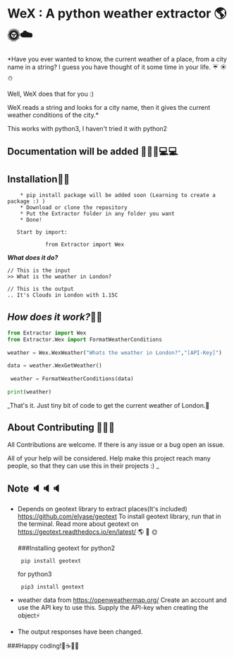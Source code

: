 
# WeX : A python weather extractor :earth_americas::sun_with_face::cloud:

*Have you ever wanted to know, the current weather of a place, from a city name in a string? 
I guess you have thought of it some time in your life. :umbrella: :sunny: :snowman:

Well, WeX does that for you :)

WeX reads a string and looks for a city name, then it gives the current weather conditions of the city.*

This works with python3, I haven't tried it with python2

## Documentation will be added :page_facing_up::bell::book::computer::computer:

## Installation:electric_plug::electric_plug: 

        * pip install package will be added soon (Learning to create a package :) )
        * Download or clone the repository
        * Put the Extractor folder in any folder you want
        * Done!
       
       Start by import:
       
                from Extractor import Wex

**_What does it do?_**
    
    // This is the input
    >> What is the weather in London?
    
    // This is the output
    .. It's Clouds in London with 1.15C

    
**_How does it work?_**:wrench::nut_and_bolt:
-----------------
```python
from Extractor import Wex
from Extractor.Wex import FormatWeatherConditions
            
weather = Wex.WexWeather("Whats the weather in London?","[API-Key]")
            
data = weather.WexGetWeather()
            
 weather = FormatWeatherConditions(data)
            
print(weather)
```
 
_That's it. Just tiny bit of code to get the current weather of London.:memo:

About Contributing  :busts_in_silhouette::speech_balloon::bust_in_silhouette:
--------------------

All Contributions are welcome. If there is any issue or a bug open an issue.

All of your help will be considered. Help make this project reach many people,
so that they can use this in their projects :) _

    
Note :speaker::speaker::speaker:
-----
 * Depends on geotext library to extract places(It's included)  https://github.com/elyase/geotext
   To install geotext library, run that in the terminal.
   Read more about geotext on https://geotext.readthedocs.io/en/latest/ :earth_americas: :palm_tree: :sun_with_face:
   
   ###Installing geotext
   for python2
    ```
     pip install geotext
    ```
          
    for python3
    ```
     pip3 install geotext 
    ```
 
 * weather data from https://openweathermap.org/
   Create an account and use the API key to use this. Supply the API-key when creating the object:zap:
 * The output responses have been changed. 


###Happy coding!:doughnut::coffee::beers::evergreen_tree:







